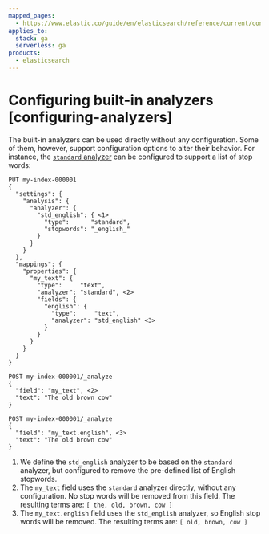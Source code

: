 ```yaml
---
mapped_pages:
  - https://www.elastic.co/guide/en/elasticsearch/reference/current/configuring-analyzers.html
applies_to:
  stack: ga
  serverless: ga
products:
  - elasticsearch
---
```


# Configuring built-in analyzers [configuring-analyzers]

The built-in analyzers can be used directly without any configuration. Some of them, however, support configuration options to alter their behavior. For instance, the [`standard` analyzer](elasticsearch://reference/text-analysis/analysis-standard-analyzer.md) can be configured to support a list of stop words:

```console
PUT my-index-000001
{
  "settings": {
    "analysis": {
      "analyzer": {
        "std_english": { <1>
          "type":      "standard",
          "stopwords": "_english_"
        }
      }
    }
  },
  "mappings": {
    "properties": {
      "my_text": {
        "type":     "text",
        "analyzer": "standard", <2>
        "fields": {
          "english": {
            "type":     "text",
            "analyzer": "std_english" <3>
          }
        }
      }
    }
  }
}

POST my-index-000001/_analyze
{
  "field": "my_text", <2>
  "text": "The old brown cow"
}

POST my-index-000001/_analyze
{
  "field": "my_text.english", <3>
  "text": "The old brown cow"
}
```

1. We define the `std_english` analyzer to be based on the `standard` analyzer, but configured to remove the pre-defined list of English stopwords.
2. The `my_text` field uses the `standard` analyzer directly, without any configuration. No stop words will be removed from this field. The resulting terms are: `[ the, old, brown, cow ]`
3. The `my_text.english` field uses the `std_english` analyzer, so English stop words will be removed. The resulting terms are: `[ old, brown, cow ]`


